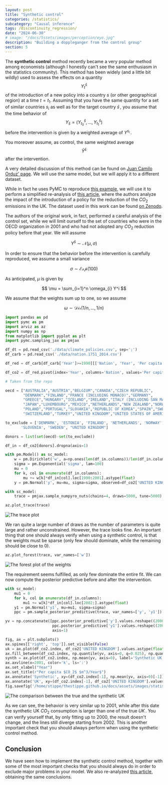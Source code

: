 ```yaml
---
layout: post
title: "Synthetic control"
categories: /statistics/
subcategory: "Causal inference"
tags: /discontinuity_regression/
date: "2024-06-30"
# image: "/docs/5ssets/images/perception/eye.jpg"
description: "Building a doppleganger from the control group"
section: 5
---
```


The **synthetic control** method recently became a very popular method
among economists (although I honestly can't see the same enthusiasm in
the statistics community).
This method has been widely (and a little bit wildly) used to assess
the effects on a quantity $$Y^{\bar{s}}_t$$ of the introduction of a new policy into a country $s$
(or other geographical region) at a time $t=t_1$.
Assuming that you have the same quantity for a set of similar countries $s_i$
as well as for the target country $\bar{s}\,,$
you assume that the time behavior of $$Y_{\bar{s}} = (Y_{t_0}^{\bar{s}}, \dots, Y^{\bar{s}}_{t_1})$$ before the intervention is given by a weighted
average of $Y^{s_i}\,.$

You moreover assume, as control, the same weighted average
$$\bar{Y}^{\bar{s}}$$ after the intervention.

A very detailed discussion of this method can be found on [Juan Camilo Orduz' page](https://juanitorduz.github.io/synthetic_control_pymc/).
We will use the same model, but we will apply it to a different dataset.

While in fact he uses PyMC to reproduce [this example](https://matheusfacure.github.io/python-causality-handbook/landing-page.html),
we will use it to perform a simplified re-analysis of [this article](https://link.springer.com/article/10.1007/s10584-021-03111-2), where the authors analyze the impact of the introduction
of a policy for the reduction of the $CO_2$ emissions in the UK.
The dataset used in this work can be found [on Zenodo](https://zenodo.org/records/4566804).

The authors of the original work, in fact, performed a careful analysis
of the control set, while we will limit ourself to the set of countries
who were in the OECD organization in 2001 and who had not adopted any 
$CO_2$ reduction policy before that year.
We will assume

$$
Y^{\bar{s}} \sim \mathcal{N}(\mu, \sigma)
$$

In order to ensure that the behavior before the intervention is carefully
reproduced, we assume a small variance

$$
\sigma \sim \mathcal{Exp}(100)
$$

As anticipated, $\mu$ is given by

$$
\mu = \sum_{i=1}^n \omega_{i} Y^i
$$

We assume that the weights sum up to one, so we assume

$$
\omega \sim \mathcal{Dir}(1/n,\dots,1/n)
$$

```python
import pandas as pd
import pymc as pm
import arviz as az
import numpy as np
from matplotlib import pyplot as plt
import pymc.sampling_jax as pmjax

df_dt = pd.read_csv('./data/climate_policies.csv', sep=';')
df_carb = pd.read_csv('./data/nation.1751_2014.csv')

df_red = df_carb[df_carb['Year']>=1990][['Nation', 'Year', 'Per capita CO2 emissions (metric tons of carbon)']]

df_co2 = df_red.pivot(index='Year', columns='Nation', values='Per capita CO2 emissions (metric tons of carbon)')

# Taken from the repo

oecd = ["AUSTRALIA","AUSTRIA","BELGIUM","CANADA","CZECH REPUBLIC",
        "DENMARK","FINLAND","FRANCE (INCLUDING MONACO)","GERMANY",
        "GREECE","HUNGARY","ICELAND","IRELAND","ITALY (INCLUDING SAN MARINO)",
        "JAPAN","LUXEMBOURG","MEXICO","NETHERLANDS","NEW ZEALAND","NORWAY",
        "POLAND","PORTUGAL","SLOVAKIA","REPUBLIC OF KOREA","SPAIN","SWEDEN",
        "SWITZERLAND","TURKEY","UNITED KINGDOM","UNITED STATES OF AMERICA"]

to_exclude = ['DENMARK', 'ESTONIA', 'FINLAND', 'NETHERLANDS', 'NORWAY',
       'SLOVENIA', 'SWEDEN', "UNITED KINGDOM"]

donors = list(set(oecd)-set(to_exclude))

df_in = df_co2[donors].dropna(axis=1)

with pm.Model() as sc_model:
    w = pm.Dirichlet('w', a=np.ones(len(df_in.columns))/len(df_in.columns), shape=(len(df_in.columns)))
    sigma = pm.Exponential('sigma', lam=100)
    mu = 0
    for k, col in enumerate(df_in.columns):
        mu += w[k]*df_in[col].loc[1990:2001].astype(float)
    y = pm.Normal('y', mu=mu, sigma=sigma, observed=df_co2['UNITED KINGDOM'].loc[1990:2001])

with sc_model:
    trace = pmjax.sample_numpyro_nuts(chains=4, draws=5000, tune=5000)

az.plot_trace(trace)

```
![The trace plot](/docs/assets/images/statistics/synthetic_control/trace.webp)

We ran quite a large number of draws as the number of parameters is quite large
and rather unconstrained. However, the trace looks fine.
An important thing that one should always verify when using
a synthetic control, is that the weights must be sparse (only few should
dominate, while the remaining should be close to 0).

```python
az.plot_forest(trace, var_names=['w'])
```

![The forest plot of the weights](/docs/assets/images/statistics/synthetic_control/weights.webp)

The requirement seems fulfilled, as only few dominate the entire fit.
We can now compute the posterior predictive before and after the intervention.

```python
with sc_model:
    mu1 = 0
    for k, col in enumerate(df_in.columns):
        mu1 += w[k]*df_in[col].loc[2002:].astype(float)
    y1 = pm.Normal('y1', mu=mu1, sigma=sigma)
    ppc = pm.sample_posterior_predictive(trace, var_names=['y', 'y1'])

yv = np.concatenate([ppc.posterior_predictive['y'].values.reshape((20000, -1)),
                     ppc.posterior_predictive['y1'].values.reshape((20000, -1))],
                     axis=1)

fig, ax = plt.subplots()
ax.spines[['right', 'top']].set_visible(False)
uk = ax.plot(df_co2.index, df_co2['UNITED KINGDOM'].values.astype(float), label='UK')
ax.fill_between(df_co2.index, np.quantile(yv, axis=0, q=0.025), np.quantile(yv, axis=0, q=0.975), color='grey', alpha=0.5)
synth = ax.plot(df_co2.index, np.mean(yv, axis=0), label='Synthetic UK')
ax.axvline(x=2001, color='k', ls=':')
ax.set_xlabel("Year")
ax.set_title(r"Per capita $CO_2$ $m^3/Year$")
ax.annotate('Synthetic', xy=(df_co2.index[-1], np.mean(yv, axis=0)[-1]), color=synth[0].get_color() )
ax.annotate('UK', xy=(df_co2.index[-1], df_co2['UNITED KINGDOM'].values.astype(float)[-1]), color=uk[0].get_color() )
fig.savefig('/home/stippe/thestippe.github.io/docs/assets/images/statistics/synthetic_control/posterior_predictive.webp')
```

![The comparison between the true and the synthetic UK](/docs/assets/images/statistics/synthetic_control/posterior_predictive.webp)

As we can see, the behavior is very similar up to 2001, while after this date
the synthetic UK $CO_2$ consumption is larger than one of the true $UK\,.$
You can verify yourself that, by only fitting up to 2000, the result doesn't
change, and the lines still diverge starting from 2002.
This is another important check that you should always perform when using the
synthetic control method.

## Conclusion

We have seen how to implement the synthetic control method, together with
some of the most important checks that you should always do in order to
exclude major problems in your model.
We also re-analyzed [this article](https://link.springer.com/article/10.1007/s10584-021-03111-2), obtaining the same conclusions.
